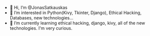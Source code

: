 - 👋 Hi, I’m @JonasSatkauskas
- 👀 I’m interested in Python(Kivy, Tkinter, Django), Ethical Hacking, Databases, new technologies... 
- 🌱 I’m currently learning ethical hacking, django, kivy, all of the new technologies. I'm very curious.


